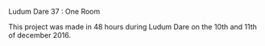 Ludum Dare 37 : One Room

This project was made in 48 hours during Ludum Dare on the 10th and 11th of december 2016.
